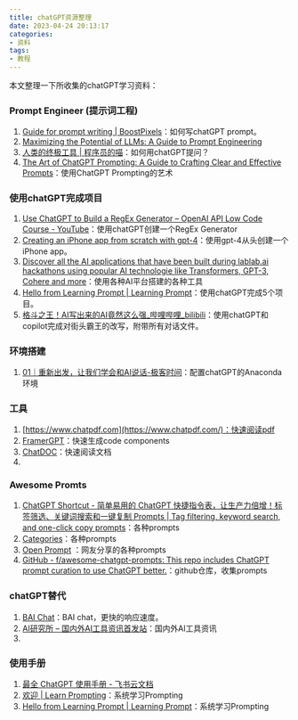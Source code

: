 ```yaml
---
title: chatGPT资源整理
date: 2023-04-24 20:13:17
categories:
- 资料
tags:
- 教程
---
```


本文整理一下所收集的chatGPT学习资料：
<!--more-->

### Prompt Engineer (提示词工程)
1. [Guide for prompt writing | BoostPixels](https://boostpixels.com/guide)：如何写chatGPT prompt。
2. [Maximizing the Potential of LLMs: A Guide to Prompt Engineering](https://www.ruxu.dev/articles/ai/maximizing-the-potential-of-llms/)
3. [人类的终极工具 | 程序员的喵](https://catcoding.me/p/chatgpt-tools/)：如何用chatGPT提问？
4. [The Art of ChatGPT Prompting: A Guide to Crafting Clear and Effective Prompts](https://app.gumroad.com/d/52391c67754c7f5c7814004307bc660a)：使用ChatGPT Prompting的艺术

### 使用chatGPT完成项目
1. [Use ChatGPT to Build a RegEx Generator – OpenAI API Low Code Course - YouTube](https://www.youtube.com/watch?v=D6Xj_W4leu8&ab_channel=freeCodeCamp.org)：使用chatGPT创建一个RegEx Generator
2. [Creating an iPhone app from scratch with gpt-4](https://www.youtube.com/watch?v=S3tqNPLnX6A&ab_channel=MortenJust)：使用gpt-4从头创建一个iPhone app。
3. [Discover all the AI applications that have been built during lablab.ai hackathons using popular AI technologie like Transformers, GPT-3, Cohere and more](https://lablab.ai/apps)：使用各种AI平台搭建的各种工具
4. [Hello from Learning Prompt | Learning Prompt](https://learningprompt.wiki/)：使用chatGPT完成5个项目。
5. [格斗之王！AI写出来的AI竟然这么强_哔哩哔哩_bilibili](https://www.bilibili.com/video/BV1DT411H7ph)：使用chatGPT和copilot完成对街头霸王的改写，附带所有对话文件。

### 环境搭建
1. [01｜重新出发，让我们学会和AI说话-极客时间](https://time.geekbang.org/column/article/641742)：配置chatGPT的Anaconda环境

### 工具
1. [https://www.chatpdf.com](https://www.chatpdf.com/)：快速阅读pdf
2. [FramerGPT](https://framergpt.framer.website/)：快速生成code components
3. [ChatDOC](https://chatdoc.com/chatdoc/#/upload)：快速阅读文档
4. 



### Awesome Promts
1. [ChatGPT Shortcut - 简单易用的 ChatGPT 快捷指令表，让生产力倍增！标签筛选、关键词搜索和一键复制 Prompts | Tag filtering, keyword search, and one-click copy prompts](https://www.aishort.top/)：各种prompts
2. [Categories](https://www.awesomegptprompts.com/categories/coding)：各种prompts
3. [Open Prompt](https://openprompt.co/#) ：网友分享的各种prompts
4. [GitHub - f/awesome-chatgpt-prompts: This repo includes ChatGPT prompt curation to use ChatGPT better.](https://github.com/f/awesome-chatgpt-prompts)：github仓库，收集prompts

### chatGPT替代
1. [BAI Chat](https://chatbot.theb.ai/#/chat/1002)：BAI chat，更快的响应速度。
2. [AI研究所 – 国内外AI工具资讯首发站](https://www.aiyjs.com/)：国内外AI工具资讯
3. 


### 使用手册
1. [最全 ChatGPT 使用手册 - 飞书云文档](https://eibot3u32o.feishu.cn/docx/E7jodtO4fosu4SxdgCrcWF1Znvd)
2. [欢迎 | Learn Prompting](https://learnprompting.org/zh-Hans/docs/intro)：系统学习Prompting
3. [Hello from Learning Prompt | Learning Prompt](https://learningprompt.wiki/)：系统学习Prompting

